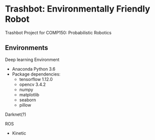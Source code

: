 # Trashbot: Environmentally Friendly Robot
Trashbot Project for COMP150: Probabilistic Robotics

## Environments
Deep learning Environment
  - Anaconda Python 3.6
  - Package dependencies:
    - tensorflow 1.12.0
    - opencv 3.4.2
    - numpy
    - matplotlib
    - seaborn
    - pillow

Darknet(?)

ROS
  - Kinetic
